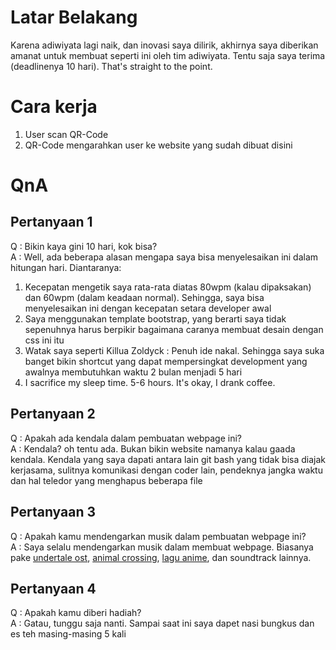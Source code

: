 # Latar Belakang
Karena adiwiyata lagi naik, dan inovasi saya dilirik, akhirnya saya diberikan amanat untuk membuat seperti ini oleh tim adiwiyata. Tentu saja saya terima (deadlinenya 10 hari). That's straight to the point.

# Cara kerja
1. User scan QR-Code
2. QR-Code mengarahkan user ke website yang sudah dibuat disini

# QnA
## Pertanyaan 1
Q : Bikin kaya gini 10 hari, kok bisa?<br />
A : Well, ada beberapa alasan mengapa saya bisa menyelesaikan ini dalam hitungan hari. Diantaranya:
1. Kecepatan mengetik saya rata-rata diatas 80wpm (kalau dipaksakan) dan 60wpm (dalam keadaan normal). Sehingga, saya bisa menyelesaikan ini dengan kecepatan setara developer awal
2. Saya menggunakan template bootstrap, yang berarti saya tidak sepenuhnya harus berpikir bagaimana caranya membuat desain dengan css ini itu
3. Watak saya seperti Killua Zoldyck : Penuh ide nakal. Sehingga saya suka banget bikin shortcut yang dapat mempersingkat development yang awalnya membutuhkan waktu 2 bulan menjadi 5 hari
4. I sacrifice my sleep time. 5-6 hours. It's okay, I drank coffee.

## Pertanyaan 2
Q : Apakah ada kendala dalam pembuatan webpage ini?<br />
A : Kendala? oh tentu ada. Bukan bikin website namanya kalau gaada kendala. Kendala yang saya dapati antara lain git bash yang tidak bisa diajak kerjasama, sulitnya komunikasi dengan coder lain, pendeknya jangka waktu dan hal teledor yang menghapus beberapa file

## Pertanyaan 3
Q : Apakah kamu mendengarkan musik dalam pembuatan webpage ini?<br />
A : Saya selalu mendengarkan musik dalam membuat webpage. Biasanya pake [undertale ost](https://www.youtube.com/watch?v=s7RRgF5Ve_E&list=PLpJl5XaLHtLX-pDk4kctGxtF4nq6BIyjg), [animal crossing](https://www.youtube.com/watch?v=mXWh9h7tzf0), [lagu anime](https://www.youtube.com/watch?v=JBqxVX_LXvk&list=PLEWxb4I8sM9IANpBRkCH-c7fL6sIAq-Ql), dan soundtrack lainnya.

## Pertanyaan 4
Q : Apakah kamu diberi hadiah?<br />
A : Gatau, tunggu saja nanti. Sampai saat ini saya dapet nasi bungkus dan es teh masing-masing 5 kali

